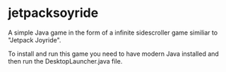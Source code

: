 # jetpacksoyride
A simple Java game in the form of a infinite sidescroller game similiar to "Jetpack Joyride".

To install and run this game you need to have modern Java installed and then run the DesktopLauncher.java file.
